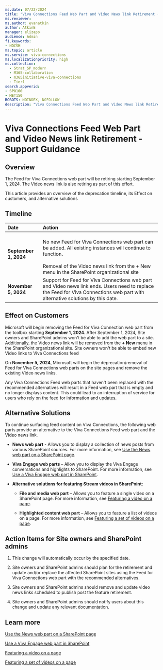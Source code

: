 ```yaml
---
ms.date: 07/22/2024
title: "Viva Connections Feed Web Part and Video News link Retirement - Support Guidance"
ms.reviewer: 
ms.author: evanatkin
author: AtkinE
manager: elizapo
audience: Admin
f1.keywords:
- NOCSH
ms.topic: article
ms.service: viva-connections
ms.localizationpriority: high
ms.collection:
  - Strat_SP_modern
  - M365-collaboration
  - m365initiative-viva-connections
  - Tier1
search.appverid:
- SPO160
- MET150
ROBOTS: NOINDEX, NOFOLLOW
description: "Viva Connections Feed Web Part and Video News link Retirement - Support Guidance"
---
```


# Viva Connections Feed Web Part and Video News link Retirement - Support Guidance

## Overview

The Feed for Viva Connections web part will be retiring starting September 1, 2024. The Video news link is also retiring as part of this effort.

This article provides an overview of the deprecation timeline, its Effect on customers, and alternative solutions

## Timeline

|**Date** |**Action** |
|:--------|:----------|
|**September 1, 2024** |<br> No new Feed for Viva Connections web part can be added. All existing instances will continue to function. <br><br> Removal of the Video news link from the + New menu in the SharePoint organizational site |
|**November 5, 2024** | Support for Feed for Viva Connections web part and Video news link ends. Users need to replace the Feed for Viva Connections web part with alternative solutions by this date. |

## Effect on Customers

Microsoft will begin removing the Feed for Viva Connection web part from the toolbox starting **September 1, 2024**. After September 1, 2024, Site owners and SharePoint admins won't be able to add the web part to a site. Additionally, the Video news link will be removed from the **+ New** menu in the SharePoint organizational site. Site owners won't be able to embed new Video links to Viva Connections feed

On **November 5, 2024**, Microsoft will begin the deprecation/removal of Feed for Viva Connections web parts on the site pages and remove the existing Video news links.

Any Viva Connections Feed web parts that haven't been replaced with the recommended alternatives will result in a Feed web part that is empty and no longer displays content. This could lead to an interruption of service for users who rely on the feed for information and updates.

## Alternative Solutions

To continue surfacing feed content on Viva Connections, the following web parts provide an alternative to the Viva Connections Feed web part and the Video news link.

- **News web part** - Allows you to display a collection of news posts from various SharePoint sources. For more information, see [Use the News web part on a SharePoint page](https://support.microsoft.com/office/c2dcee50-f5d7-434b-8cb9-a7feefd9f165#bkmk_sitenews).

- **Viva Engage web parts** – Allow you to display the Viva Engage conversations and highlights to SharePoint. For more information, see [Use a Viva Engage web part in SharePoint](https://support.microsoft.com/office/a53cfa0c-3d09-42c8-a286-1038a81c59da#highlights).

- **Alternative solutions for featuring Stream videos in SharePoint**:

  - **File and media web part** – Allows you to feature a single video on a SharePoint page. For more information, see [Featuring a video on a page](../stream/streamnew/portals-single-video).

  - **Highlighted content web part** – Allows you to feature a list of videos on a page. For more information, see [Featuring a set of videos on a page](../stream/streamnew/portals-set-of-videos).

## Action Items for Site owners and SharePoint admins

1. This change will automatically occur by the specified date.

2. Site owners and SharePoint admins should plan for the retirement and update and/or replace the affected SharePoint sites using the Feed for Viva Connections web part with the recommended alternatives.

3. Site owners and SharePoint admins should remove and update video news links scheduled to publish post the feature retirement.

4. Site owners and SharePoint admins should notify users about this change and update any relevant documentation.  

## Learn more

[Use the News web part on a SharePoint page](https://support.microsoft.com/office/c2dcee50-f5d7-434b-8cb9-a7feefd9f165#bkmk_sitenews)

[Use a Viva Engage web part in SharePoint](https://support.microsoft.com/office/a53cfa0c-3d09-42c8-a286-1038a81c59da#highlights)

[Featuring a video on a page](../stream/streamnew/portals-single-video)

[Featuring a set of videos on a page](../stream/streamnew/portals-set-of-videos)

